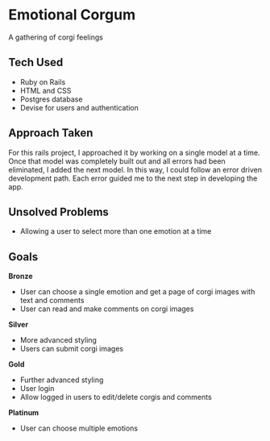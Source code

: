 # Emotional Corgum
A gathering of corgi feelings

## Tech Used
+ Ruby on Rails
+ HTML and CSS
+ Postgres database
+ Devise for users and authentication

## Approach Taken
For this rails project, I approached it by working on a single model at a time. Once that model was completely built out and all errors had been eliminated, I added the next model. In this way, I could follow an error driven development path. Each error guided me to the next step in developing the app.

## Unsolved Problems
+ Allowing a user to select more than one emotion at a time

## Goals

**Bronze**
+ User can choose a single emotion and get a page of corgi images with text and comments
+ User can read and make comments on corgi images

**Silver**
+ More advanced styling
+ Users can submit corgi images

**Gold**
+ Further advanced styling
+ User login
+ Allow logged in users to edit/delete corgis and comments

**Platinum**
- User can choose multiple emotions

